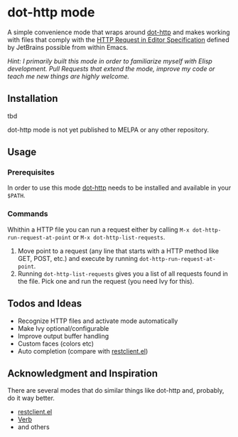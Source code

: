# dot-http mode

A simple convenience mode that wraps around [dot-http](https://github.com/bayne/dot-http) and makes working with files that comply with the [HTTP Request in Editor Specification](https://github.com/JetBrains/http-request-in-editor-spec) defined by JetBrains possible from within Emacs.

*Hint: I primarily built this mode in order to familiarize myself with Elisp development. Pull Requests that extend the mode, improve my code or teach me new things are highly welcome.*

## Installation

tbd 

dot-http mode is not yet published to MELPA or any other repository.

## Usage

### Prerequisites

In order to use this mode [dot-http](https://github.com/bayne/dot-http) needs to be installed and available in your `$PATH`.

### Commands

Whithin a HTTP file you can run a request either by calling `M-x dot-http-run-request-at-point` or `M-x dot-http-list-requests`.

1. Move point to a request (any line that starts with a HTTP method like GET, POST, etc.) and execute by running `dot-http-run-request-at-point`.
2. Running `dot-http-list-requests` gives you a list of all requests found in the file. Pick one and run the request (you need Ivy for this).

## Todos and Ideas

- Recognize HTTP files and activate mode automatically
- Make Ivy optional/configurable
- Improve output buffer handling
- Custom faces (colors etc)
- Auto completion (compare with [restclient.el](https://github.com/pashky/restclient.el))

## Acknowledgment and Inspiration

There are several modes that do similar things like dot-http and, probably, do it way better. 

- [restclient.el](https://github.com/pashky/restclient.el)
- [Verb](https://github.com/federicotdn/verb)
- and others
